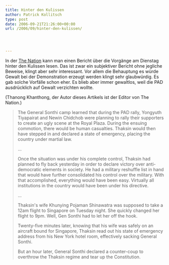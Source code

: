 ```yaml
---
title: Hinter den Kulissen
author: Patrick Kollitsch
type: post
date: 2006-09-21T21:26:00+00:00
url: /2006/09/hinter-den-kulissen/




---
```

In der [The Nation][1] kann man einen Bericht &uuml;ber die Vorg&auml;nge am Dienstag hinter den Kulissen lesen. Das ist zwar ein subjektiver Bericht ohne jegliche Beweise, klingt aber sehr interessant. Vor allem die Behauptung es w&uuml;rde Gewalt bei der Demonstration erzeugt werden klingt sehr glaubw&uuml;rdig. Es gab solche Vorf&auml;lle schon eher. Es blieb aber immer gewaltlos, weil die <span class="caps">PAD</span> ausdr&uuml;cklich auf Gewalt verzichten wollte.

(Thanong Khanthong, der Autor dieses Artikels ist der Editor von The Nation.)

> The General Sonthi camp learned that during the <span class="caps">PAD</span> rally, Yongyuth Tiyapairat and Newin Chidchob were planning to rally their supporters to create an ugly scene at the Royal Plaza. During the ensuing commotion, there would be human casualties. Thaksin would then have stepped in and declared a state of emergency, placing the country under martial law.
> 
> ...
> 
> Once the situation was under his complete control, Thaksin had planned to fly back yesterday in order to declare victory over anti-democratic elements in society. He had a military reshuffle list in hand that would have further consolidated his control over the military. With that accomplished, everything would have been easy. Virtually all institutions in the country would have been under his directive. 
> 
> ...
> 
> Thaksin's wife Khunying Pojaman Shinawatra was supposed to take a 12am flight to Singapore on Tuesday night. She quickly changed her flight to 9pm. Well, Gen Sonthi had to let her off the hook.
> 
> Twenty-five minutes later, knowing that his wife was safely on an aircraft bound for Singapore, Thaksin read out his state of emergency address from his New York hotel room, effectively sacking General Sonthi.
> 
> But an hour later, General Sonthi declared a counter-coup to overthrow the Thaksin regime and tear up the Constitution.

 [1]: http://www.nationmultimedia.com/2006/09/22/opinion/opinion_30014290.php